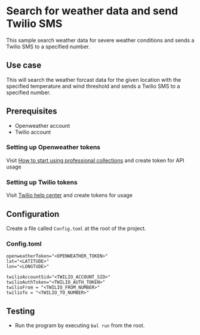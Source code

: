 # Search for weather data and send Twilio SMS

This sample search weather data for severe weather conditions and sends a Twilio SMS to a specified number.

## Use case
This will search the weather forcast data for the given location with the specified temperature and wind threshold and sends a Twilio SMS to a specified number.

## Prerequisites
* Openweather account
* Twilio account

### Setting up Openweather tokens

Visit [How to start using professional collections](https://openweathermap.org/appid) and create token for API usage

### Setting up Twilio tokens

Visit [Twilio help center](https://support.twilio.com/hc/en-us/articles/223136107-How-does-Twilio-s-Free-Trial-work-) and create tokens for usage

## Configuration
Create a file called `Config.toml` at the root of the project.

### Config.toml
```
openweatherToken="<OPENWEATHER_TOKEN>"
lat="<LATITUDE>"
lon="<LONGTUDE>"

twilioAccountSid="<TWILIO_ACCOUNT_SID>"
twilioAuthToken="<TWILIO_AUTH_TOKEN>"
twilioFrom = "<TWILIO_FROM_NUMBER>"
twilioTo = "<TWILIO_TO_NUMBER>"
```

## Testing
- Run the program by executing `bal run` from the root. 